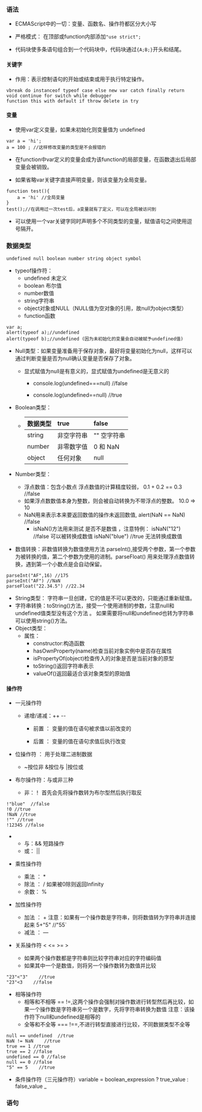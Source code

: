 ### 语法

* ECMAScript中的一切：变量、函数名、操作符都区分大小写

* 严格模式：  在顶部或function内部添加`"use strict";`

* 代码块使多条语句组合到一个代码块中，代码块通过`{A;B;}`开头和结尾。

#### 关键字

* 作用：表示控制语句的开始或结束或用于执行特定操作。

```
vbreak do instanceof typeof case else new var catch finally return void continue for switch while debugger
function this with default if throw delete in try
```

#### 变量

* 使用var定义变量，如果未初始化则变量值为 undefined

```
var a = 'hi';
a = 100 ; //这样修改变量的类型是不会报错的
```

* 在function中var定义的变量会成为该function的局部变量，在函数退出后局部变量会被销毁。

* 如果省略var关键字直接声明变量，则该变量为全局变量。

```
function test(){
    a = 'hi' //全局变量
}
test();//在调用过一次test后，a变量就有了定义，可以在全局被访问到
```

* 可以使用一个var关键字同时声明多个不同类型的变量，赋值语句之间使用逗号隔开。

### 数据类型

```
undefined null boolean number string object symbol
```

* typeof操作符：
  * undefined 未定义
  * boolean 布尔值
  * number数值
  * string字符串
  * object对象或NULL（NULL值为空对象的引用，故null为object类型）
  * function函数

```
var a;
alert(typeof a);//undefined
alert(typeof b);//undefined (因为未初始化的变量会自动被赋予undefined值)
```

* Null类型：如果变量准备用于保存对象，最好将变量初始化为null，这样可以通过判断变量是否为null确认变量是否保存了对象。

  * 显式赋值为null是有意义的，显式赋值为undefined是无意义的

    * console.log\(undefined===null\) //false

    * console.log\(undefined==null\) //true

* Boolean类型：

  * | 数据类型 | true | false |
    | :--- | :--- | :--- |
    | string | 非空字符串 | ""  空字符串 |
    | number | 非零数字值 | 0 和 NaN |
    | object | 任何对象 | null |

* Number类型：

  * 浮点数值：包含小数点   浮点数值的计算精度较弱， 0.1 + 0.2  == 0.3 //false
  * 如果浮点数数值本身为整数，则会被自动转换为不带浮点的整数。   10.0   =&gt;   10
  * NaN用来表示本来要返回数值的操作未返回数值, alert\(NaN == NaN\) //false
    * isNaN\(\)方法用来测试 是否不是数值 ，注意特例： isNaN\("12"\) //false 可以被转换成数值   isNaN\("blue"\) //true 无法转换成数值

* 数值转换：非数值转换为数值使用方法 parseInt\(\),接受两个参数，第一个参数为被转换的值，第二个参数为使用的进制。parseFloat\(\) 用来处理浮点数值转换，遇到第一个小数点是会自动保留。

```
parseInt("AF",16) //175
parseInt("AF") //NaN
parseFloat("22.34.5") //22.34
```

* String类型： 字符串一旦创建，它的值是不可以更改的，只能通过重新赋值。
* 字符串转换：toString\(\)方法，接受一个使用进制的参数，注意null和undefined值类型没有这个方法 。 如果需要将null和undefined也转为字符串可以使用string\(\)方法。
* Object类型： 
  * 属性：
    * constructor:构造函数
    * hasOwnProperty\(name\)检查当前对象实例中是否存在属性
    * isPropertyOf\(object\)检查传入的对象是否是当前对象的原型
    * toString\(\)返回字符串表示
    * valueOf\(\)返回最适合该对象类型的原始值

#### 操作符

* 一元操作符

  * 递增/递减：++ --

    * 前置 ： 变量的值在语句被求值以前改变的

    * 后置 ： 变量的值在语句求值后执行改变

* 位操作符 ： 用于处理二进制数据

  * ~按位非 &按位与 \|按位或

* 布尔操作符：与或非三种

  * 非：！ 首先会先将操作数转为布尔型然后执行取反

```
!"blue"  //false
!0 //true 
!NaN //true
!"" //true
!12345 //false
```

* * 与：&&  短路操作
  * 或： \|\| 
* 乘性操作符

  * 乘法 ： \*
  * 除法 ： /  如果被0除则返回Infinity
  * 余数： %

* 加性操作符

  * 加法 ： +  注意：如果有一个操作数是字符串，则将数值转为字符串并连接起来  5+"5" //"55\`
  * 减法 ： — 

* 关系操作符 &lt; &lt;=  &gt;= &gt;
  * 如果两个操作数都是字符串则比较字符串对应的字符编码值
  * 如果其中一个是数值，则将另一个操作数转为数值并比较

```
"23"<"3"    //true
"23"<3    //false
```

* 相等操作符
  * 相等和不相等 ==     !=,这两个操作会强制对操作数进行转型然后再比较，如果一个操作数是字符串另一个是数字，先将字符串转换为数值   注意：该操作符下null和undefined是相等的
  * 全等和不全等 ===    !==,不进行转型直接进行比较，不同数据类型不全等

```
null == undefined  //true
NaN != NaN    //true
true == 1 //true
true == 2 //false
undefined == 0 //false
null == 0 //false 
"5" == 5    //true
```

* 条件操作符（三元操作符）variable = boolean_expression ? true\_value : false\_value _

### 语句





